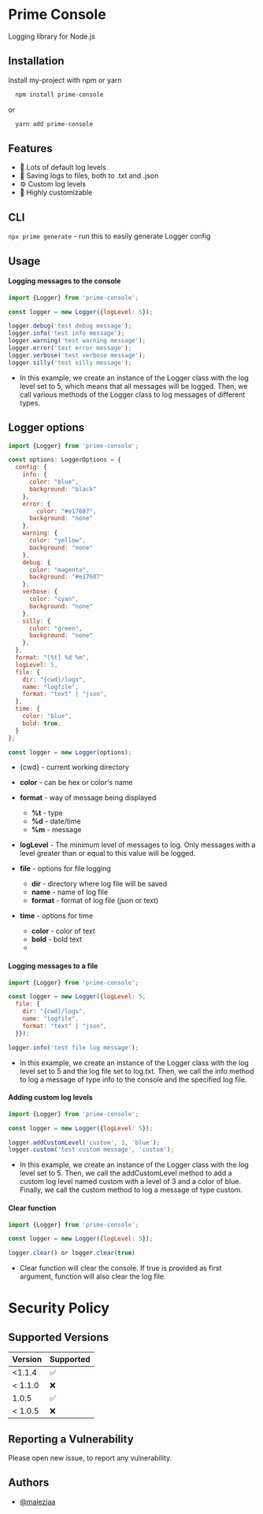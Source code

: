
# Prime Console

Logging library for Node.js

## Installation

Install my-project with npm or yarn

```bash
  npm install prime-console
```
or
```bash
  yarn add prime-console
```

## Features

- 📁 Lots of default log levels
- 📄 Saving logs to files, both to .txt and .json
- ⚙️ Custom log levels
- 🔨 Highly customizable

## CLI
```npx prime generate``` - run this to easily generate Logger config
 
## Usage

#### Logging messages to the console

```javascript
import {Logger} from 'prime-console';

const logger = new Logger({logLevel: 5});

logger.debug('test debug message');
logger.info('test info message');
logger.warning('test warning message');
logger.error('test error message');
logger.verbose('test verbose message');
logger.silly('test silly message');
```
- In this example, we create an instance of the Logger class with the log level set to 5, which means that all messages will be logged. Then, we call various methods of the Logger class to log messages of different types.

## Logger options

```js
import {Logger} from 'prime-console';

const options: LoggerOptions = {
  config: {
    info: {
      color: "blue",
      background: "black"
    },
    error: {
        color: "#e17607",
      background: "none"
    },
    warning: {
      color: "yellow",
      background: "none"
    },
    debug: {
      color: "magenta",
      background: "#e17607"
    },
    verbose: {
      color: "cyan",
      background: "none"
    },
    silly: {
      color: "green",
      background: "none"
    },
  },
  format: "[%t] %d %m",
  logLevel: 5,
  file: {
    dir: "{cwd}/logs",
    name: "logfile",
    format: "text" | "json",
  },
  time: {
    color: "blue",
    bold: true,
  }
};

const logger = new Logger(options);
```

- {cwd} - current working directory

- **color** - can be hex or color's name
- **format** - way of message being displayed
  - **%t** - type
  - **%d** - date/time
  - **%m** - message
- **logLevel** - The minimum level of messages to log. Only messages with a level greater than or equal to this value will be logged.
- **file** - options for file logging
  - **dir** - directory where log file will be saved
  - **name** - name of log file
  - **format** - format of log file (json or text)
- **time** - options for time
  - **color** - color of text
  - **bold** - bold text
  - 
#### Logging messages to a file

```javascript
import {Logger} from 'prime-console';

const logger = new Logger({logLevel: 5,   
  file: {
    dir: "{cwd}/logs",
    name: "logfile",
    format: "text" | "json",
  }});

logger.info('test file log message');
```

- In this example, we create an instance of the Logger class with the log level set to 5 and the log file set to log.txt. Then, we call the info method to log a message of type info to the console and the specified log file.

#### Adding custom log levels

```js
import {Logger} from 'prime-console';

const logger = new Logger({logLevel: 5});

logger.addCustomLevel('custom', 3, 'blue');
logger.custom('test custom message', 'custom');
```

- In this example, we create an instance of the Logger class with the log level set to 5. Then, we call the addCustomLevel method to add a custom log level named custom with a level of 3 and a color of blue. Finally, we call the custom method to log a message of type custom.

#### Clear function

```js
import {Logger} from 'prime-console';

const logger = new Logger({logLevel: 5});

logger.clear() or logger.clear(true)
```

- Clear function will clear the console. If true is provided as first argument, function will also clear the log file.

# Security Policy

## Supported Versions

| Version | Supported          |
|---------| ------------------ |
| <1.1.4  | :white_check_mark: |
| < 1.1.0 | :x:                |
| 1.0.5   | :white_check_mark: |
| < 1.0.5 | :x:                |

## Reporting a Vulnerability

Please open new issue, to report any vulnerability.

## Authors

- [@malezjaa](https://www.github.com/malezjaa)

